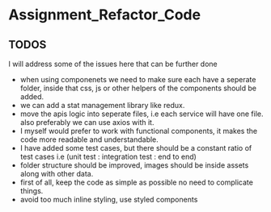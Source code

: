 # Assignment_Refactor_Code
## TODOS
I will address some of the issues here that can be further done 
* when using componenets we need to make sure each have a seperate folder, inside that css, js or other helpers of the components should be added.
* we can add a stat management library like redux.
* move the apis logic into seperate files, i.e each service will have one file. also preferably we can use axios with it.
* I myself would prefer to work with functional components, it makes the code more readable and understandable.
* I have added some test cases, but there should be a constant ratio of test cases i.e (unit test : integration test : end to end)
* folder structure should be improved, images should be inside assets along with other data.
* first of all, keep the code as simple as possible no need to complicate things.
* avoid too much inline styling, use styled components